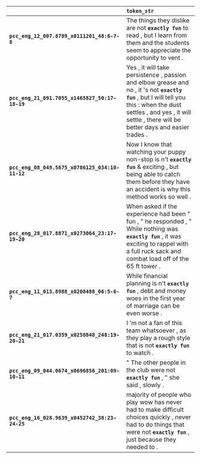 |                                                 | `token_str`                                                                                                                                                                                                                    |
|:------------------------------------------------|:-------------------------------------------------------------------------------------------------------------------------------------------------------------------------------------------------------------------------------|
| **`pcc_eng_12_007.8789_x0111201_48:6-7-8`**     | The things they dislike are not __``exactly fun``__ to read , but I learn from them and the students seem to appreciate the opportunity to vent .                                                                              |
| **`pcc_eng_21_091.7055_x1465827_50:17-18-19`**  | Yes , it will take persistence , passion and elbow grease and no , it 's not __``exactly fun``__ , but I will tell you this : when the dust settles , and yes , it will settle , there will be better days and easier trades . |
| **`pcc_eng_08_049.5675_x0786125_034:10-11-12`** | Now I know that watching your puppy non-stop is n't __``exactly fun``__ & exciting , but being able to catch them before they have an accident is why this method works so well .                                              |
| **`pcc_eng_28_017.8871_x0273064_23:17-19-20`**  | When asked if the experience had been " fun , " he responded , " While nothing was __``exactly fun``__ , it was exciting to rappel with a full ruck sack and combat load off of the 65 ft tower .                              |
| **`pcc_eng_11_013.8988_x0208488_06:5-6-7`**     | While financial planning is n't __``exactly fun``__ , debt and money woes in the first year of marriage can be even worse .                                                                                                    |
| **`pcc_eng_21_017.0359_x0258848_248:19-20-21`** | I 'm not a fan of this team whatsoever , as they play a rough style that is not __``exactly fun``__ to watch .                                                                                                                 |
| **`pcc_eng_09_044.0674_x0696856_201:09-10-11`** | " The other people in the club were not __``exactly fun``__ , " she said , slowly .                                                                                                                                            |
| **`pcc_eng_16_028.9639_x0452742_38:23-24-25`**  | majority of people who play wow has never had to make difficult choices quickly , never had to do things that were not __``exactly fun``__ , just because they needed to .                                                     |
